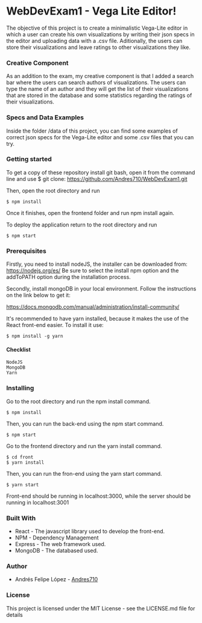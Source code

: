 # WebDevExam1 - Vega Lite Editor!

The objective of this project is to create a minimalistic Vega-Lite editor in which a user can create his own
visualizations by writing their json specs in the editor and uploading data with a .csv file. Aditionally, the
users can store their visualizations and leave ratings to other visualizations they like.

### Creative Component
As an addition to the exam, my creative component is that I added a search bar where the users can search authors of visualizations. The users can type the name of an author and they will get the list of their visualizations that are stored in the database and some statistics regarding the ratings of their visualizations.

### Specs and Data Examples
Inside the folder /data of this project, you can find some examples of correct json specs for the Vega-Lite editor and some .csv files that you can try.


### Getting started

To get a copy of these repository install git bash, open it from the command line and use $ git clone: https://github.com/Andres710/WebDevExam1.git

Then, open the root directory and run

```
$ npm install
```

Once it finishes, open the frontend folder and run npm install again.

To deploy the application return to the root directory and run 

```
$ npm start
```

### Prerequisites

Firstly, you need to install nodeJS, the installer can be downloaded from: https://nodejs.org/es/ Be sure to select the install npm option and the addToPATH option during the installation process.

Secondly, install mongoDB in your local environment. Follow the instructions on the link below to get it:

https://docs.mongodb.com/manual/administration/install-community/

It's recommended to have yarn installed, because it makes the use of the React front-end easier. To install it use:

```
$ npm install -g yarn
```

#### Checklist

```
NodeJS
MongoDB
Yarn
```

### Installing

Go to the root directory and run the npm install command.
```
$ npm install
```
Then, you can run the back-end using the npm start command.
```
$ npm start
```
Go to the frontend directory and run the yarn install command.
```
$ cd front
$ yarn install
```
Then, you can run the fron-end using the yarn start command.
```
$ yarn start
```

Front-end should be running in localhost:3000, while the server should be running in localhost:3001

### Built With

* React - The javascript library used to develop the front-end.
* NPM - Dependency Management
* Express - The web framework used.
* MongoDB - The databased used.

### Author

* Andrés Felipe López - <a href="https://github.com/Andres710">Andres710</a>

### License
This project is licensed under the MIT License - see the LICENSE.md file for details